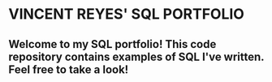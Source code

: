 # VINCENT REYES' SQL PORTFOLIO

## Welcome to my SQL portfolio! This code repository contains examples of SQL I've written. Feel free to take a look!

